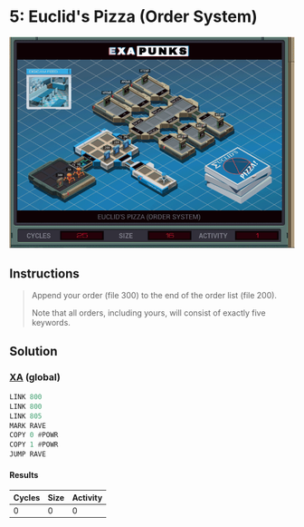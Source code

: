 # 5: Euclid's Pizza (Order System)

<div align="center"><img src="EXAPUNKS - Euclid's Pizza (25, 16, 1, 2023-05-19-15-01-50).gif" /></div>

## Instructions
> Append your order (file 300) to the end of the order list (file 200).
> 
> Note that all orders, including yours, will consist of exactly five keywords.

## Solution

### [XA](XA.exa) (global)
```asm
LINK 800
LINK 800
LINK 805
MARK RAVE
COPY 0 #POWR
COPY 1 #POWR
JUMP RAVE
```

#### Results
| Cycles | Size | Activity |
|--------|------|----------|
| 0      | 0    | 0        |
